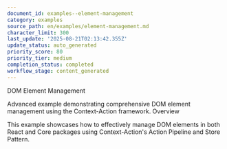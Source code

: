```yaml
---
document_id: examples--element-management
category: examples
source_path: en/examples/element-management.md
character_limit: 300
last_update: '2025-08-21T02:13:42.355Z'
update_status: auto_generated
priority_score: 80
priority_tier: medium
completion_status: completed
workflow_stage: content_generated
---
```

DOM Element Management

Advanced example demonstrating comprehensive DOM element management using the Context-Action framework. Overview

This example showcases how to effectively manage DOM elements in both React and Core packages using Context-Action's Action Pipeline and Store Pattern.
